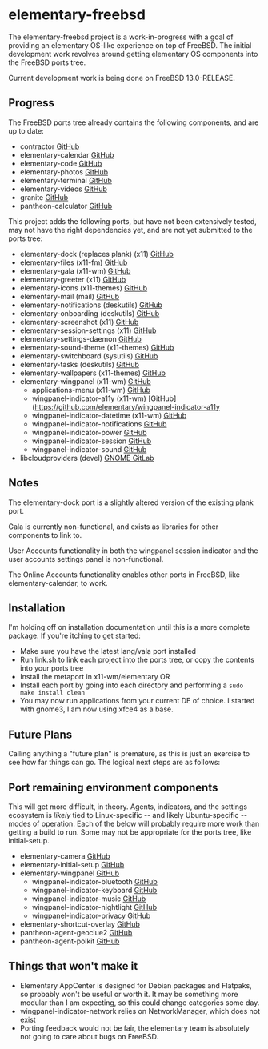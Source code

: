 # elementary-freebsd

The elementary-freebsd project is a work-in-progress with a goal of providing an
elementary OS-like experience on top of FreeBSD. The initial development work
revolves around getting elementary OS components into the FreeBSD ports tree.

Current development work is being done on FreeBSD 13.0-RELEASE.

## Progress

The FreeBSD ports tree already contains the following components, and are up to
date:

* contractor [GitHub](https://github.com/elementary/contractor)
* elementary-calendar [GitHub](https://github.com/elementary/calendar)
* elementary-code [GitHub](https://github.com/elementary/code)
* elementary-photos [GitHub](https://github.com/elementary/photos)
* elementary-terminal [GitHub](https://github.com/elementary/terminal)
* elementary-videos [GitHub](https://github.com/elementary/videos)
* granite [GitHub](https://github.com/elementary/granite)
* pantheon-calculator [GitHub](https://github.com/elementary/calculator)

This project adds the following ports, but have not been extensively tested,
may not have the right dependencies yet, and are not yet submitted to the ports
tree:

* elementary-dock (replaces plank) (x11) [GitHub](https://github.com/elementary/dock)
* elementary-files (x11-fm) [GitHub](https://github.com/elementary/files)
* elementary-gala (x11-wm) [GitHub](https://github.com/elementary/gala)
* elementary-greeter (x11) [GitHub](https://github.com/elementary/greeter)
* elementary-icons (x11-themes) [GitHub](https://github.com/elementary/icons)
* elementary-mail (mail) [GitHub](https://github.com/elementary/mail)
* elementary-notifications (deskutils) [GitHub](https://github.com/elementary/notifications)
* elementary-onboarding (deskutils) [GitHub](https://github.com/elementary/onboarding)
* elementary-screenshot (x11) [GitHub](https://github.com/elementary/screenshot)
* elementary-session-settings (x11) [GitHub](https://github.com/elementary/session-settings)
* elementary-settings-daemon [GitHub](https://github.com/elementary/settings-daemon)
* elementary-sound-theme (x11-themes) [GitHub](https://github.com/elementary/sound-theme)
* elementary-switchboard (sysutils) [GitHub](https://github.com/elementary/switchboard)
* elementary-tasks (deskutils) [GitHub](https://github.com/elementary/tasks)
* elementary-wallpapers (x11-themes) [GitHub](https://github.com/elementary/wallpapers)
* elementary-wingpanel (x11-wm) [GitHub](https://github.com/elementary/wingpanel)
  * applications-menu (x11-wm) [GitHub](https://github.com/elementary/applications-menu)
  * wingpanel-indicator-a11y (x11-wm) [GitHub](https://github.com/elementary/wingpanel-indicator-a11y
  * wingpanel-indicator-datetime (x11-wm) [GitHub](https://github.com/elementary/wingpanel-indicator-datetime)
  * wingpanel-indicator-notifications [GitHub](https://github.com/elementary/wingpanel-indicator-notifications)
  * wingpanel-indicator-power [GitHub](https://github.com/elementary/wingpanel-indicator-power)
  * wingpanel-indicator-session [GitHub](https://github.com/elementary/wingpanel-indicator-session)
  * wingpanel-indicator-sound [GitHub](https://github.com/elementary/wingpanel-indicator-sound)
* libcloudproviders (devel) [GNOME GitLab](https://gitlab.gnome.org/World/libcloudproviders)

## Notes

The elementary-dock port is a slightly altered version of the existing plank
port.

Gala is currently non-functional, and exists as libraries for other components
to link to.

User Accounts functionality in both the wingpanel session indicator and the
user accounts settings panel is non-functional.

The Online Accounts functionality enables other ports in FreeBSD, like
elementary-calendar, to work.

## Installation

I'm holding off on installation documentation until this is a more complete
package. If you're itching to get started:

* Make sure you have the latest lang/vala port installed
* Run link.sh to link each project into the ports tree, or copy the contents
  into your ports tree
* Install the metaport in x11-wm/elementary OR
* Install each port by going into each directory and performing a
  `sudo make install clean`
* You may now run applications from your current DE of choice. I started with
  gnome3, I am now using xfce4 as a base.

## Future Plans

Calling anything a "future plan" is premature, as this is just an exercise to
see how far things can go. The logical next steps are as follows:

## Port remaining environment components

This will get more difficult, in theory. Agents, indicators, and the settings
ecosystem is _likely_ tied to Linux-specific -- and likely Ubuntu-specific --
modes of operation. Each of the below will probably require more work than
getting a build to run. Some may not be appropriate for the ports tree, like
initial-setup.
  * elementary-camera [GitHub](https://github.com/elementary/camera)
  * elementary-initial-setup [GitHub](https://github.com/elementary/initial-setup)
  * elementary-wingpanel [GitHub](https://github.com/elementary/wingpanel)
    * wingpanel-indicator-bluetooth [GitHub](https://github.com/elementary/wingpanel-indicator-bluetooth)
    * wingpanel-indicator-keyboard [GitHub](https://github.com/elementary/wingpanel-indicator-keyboard)
    * wingpanel-indicator-music [GitHub](https://github.com/elementary/wingpanel-indicator-music)
    * wingpanel-indicator-nightlight [GitHub](https://github.com/elementary/wingpanel-indicator-nightlight)
    * wingpanel-indicator-privacy [GitHub](https://github.com/elementary/wingpanel-indicator-privacy)
  * elementary-shortcut-overlay [GitHub](https://github.com/elementary/shortcut-overlay)
  * pantheon-agent-geoclue2 [GitHub](https://github.com/elementary/pantheon-agent-geoclue2)
  * pantheon-agent-polkit [GitHub](https://github.com/elementary/pantheon-agent-polkit)

## Things that won't make it

* Elementary AppCenter is designed for Debian packages and Flatpaks, so
  probably won't be useful or worth it. It may be something more modular than I
  am expecting, so this could change categories some day.
* wingpanel-indicator-network relies on NetworkManager, which does not exist
* Porting feedback would not be fair, the elementary team is absolutely not
  going to care about bugs on FreeBSD.
